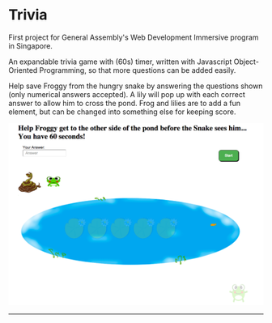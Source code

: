 # Trivia

First project for General Assembly's Web Development Immersive program in Singapore. 

An expandable trivia game with (60s) timer, written with Javascript Object-Oriented Programming, so that more questions can be added easily.

Help save Froggy from the hungry snake by answering the questions shown (only numerical answers accepted). A lily will pop up with each correct answer to allow him to cross the pond. Frog and lilies are to add a fun element, but can be changed into something else for keeping score. 

<img src="images/Screen Shot 2016-03-04.png" width=600 height=360 >

***
